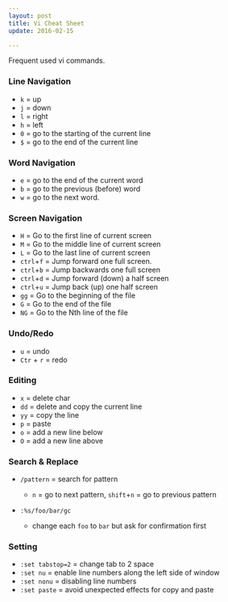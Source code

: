 ```yaml
---
layout: post
title: Vi Cheat Sheet
update: 2016-02-15

---
```


Frequent used vi commands.

### Line Navigation

- `k` = up
- `j` = down
- `l` = right
- `h` = left
- `0` = go to the starting of the current line
- `$` = go to the end of the current line

### Word Navigation

- `e` = go to the end of the current word
- `b` = go to the previous (before) word
- `w` = go to the next word.

### Screen Navigation

- `H` = Go to the first line of current screen
- `M` = Go to the middle line of current screen
- `L` = Go to the last line of current screen
- `ctrl`+`f` = Jump forward one full screen.
- `ctrl`+`b` = Jump backwards one full screen
- `ctrl`+`d` = Jump forward (down) a half screen
- `ctrl`+`u` = Jump back (up) one half screen
- `gg` = Go to the beginning of the file
- `G` = Go to the end of the file
- `NG` = Go to the Nth line of the file

### Undo/Redo
- `u` = undo
- `Ctr` + `r` = redo

### Editing

- `x` = delete char
- `dd` = delete and copy the current line
- `yy` = copy the line
- `p` = paste
- `o` = add a new line below
- `O` = add a new line above

### Search & Replace
- `/pattern` = search for pattern
  - `n` = go to next pattern, `shift`+`n` = go to previous pattern

- `:%s/foo/bar/gc`
  - change each `foo` to `bar` but ask for confirmation first
  
### Setting
- `:set tabstop=2` = change tab to 2 space
- `:set nu` = enable line numbers along the left side of window
- `:set nonu` = disabling line numbers
- `:set paste` = avoid unexpected effects for copy and paste